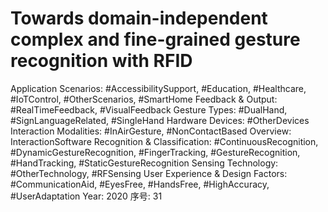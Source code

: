 # Towards domain-independent complex and fine-grained gesture recognition with RFID

Application Scenarios: #AccessibilitySupport, #Education, #Healthcare, #IoTControl, #OtherScenarios, #SmartHome
Feedback & Output: #RealTimeFeedback, #VisualFeedback
Gesture Types: #DualHand, #SignLanguageRelated, #SingleHand
Hardware Devices: #OtherDevices
Interaction Modalities: #InAirGesture, #NonContactBased
Overview: InteractionSoftware
Recognition & Classification: #ContinuousRecognition, #DynamicGestureRecognition, #FingerTracking, #GestureRecognition, #HandTracking, #StaticGestureRecognition
Sensing Technology: #OtherTechnology, #RFSensing
User Experience & Design Factors: #CommunicationAid, #EyesFree, #HandsFree, #HighAccuracy, #UserAdaptation
Year: 2020
序号: 31